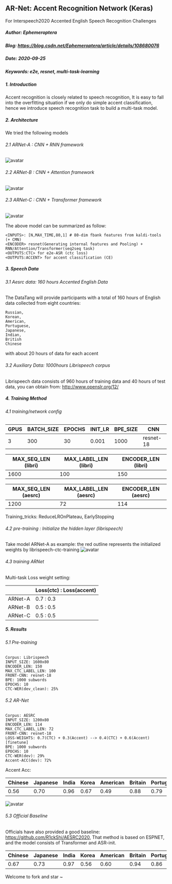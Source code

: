 
## AR-Net: Accent Recognition Network (Keras)
For Interspeech2020 Accented English Speech Recognition Challenges 

##### Author: Ephemeroptera
##### Blog: https://blog.csdn.net/Ephemeroptera/article/details/108680076
##### Date: 2020-09-25
##### Keywords: e2e, resnet, multi-task-learning

##### 1. Introduction
Accent recognition is closely related to speech recognition, It is easy to fall into the overfitting situation if we only do simple accent classification,
hence we introduce speech recognition task to build a multi-task model.

##### 2. Architecture

We tried the following models
###### 2.1 ARNet-A : CNN + RNN framework 
![avatar](https://img-blog.csdnimg.cn/20200928194607729.png?x-oss-process=image/watermark,type_ZmFuZ3poZW5naGVpdGk,shadow_10,text_aHR0cHM6Ly9ibG9nLmNzZG4ubmV0L0VwaGVtZXJvcHRlcmE=,size_16,color_FFFFFF,t_70#pic_center)
###### 2.2 ARNet-B : CNN + Attention framework
![avatar](https://img-blog.csdnimg.cn/20200928213059726.png?x-oss-process=image/watermark,type_ZmFuZ3poZW5naGVpdGk,shadow_10,text_aHR0cHM6Ly9ibG9nLmNzZG4ubmV0L0VwaGVtZXJvcHRlcmE=,size_16,color_FFFFFF,t_70#pic_center)
###### 2.3 ARNet-C : CNN + Transformer framework
![avatar](https://img-blog.csdnimg.cn/20200928213123878.png?x-oss-process=image/watermark,type_ZmFuZ3poZW5naGVpdGk,shadow_10,text_aHR0cHM6Ly9ibG9nLmNzZG4ubmV0L0VwaGVtZXJvcHRlcmE=,size_16,color_FFFFFF,t_70#pic_center)    

The above model can be summarized as follow:
    
    <INPUTS>: [N,MAX_TIME,80,1] # 80-dim fbank features from kaldi-tools (+ CMN)
    <ENCODER> resnet(Generating internal features and Pooling) + RNN/Attention/Transformer(seq2seq task)
    <OUTPUTS:CTC> for e2e-ASR (ctc loss)
    <OUTPUTS:ACCENT> for accent classification (CE)
    
##### 3. Speech Data
###### 3.1 Aesrc data: 160 hours Accented English Data 
The DataTang will provide participants with a total of 160 hours of English data collected from eight countries:
    
    Russian, 
    Korean, 
    American, 
    Portuguese, 
    Japanese, 
    Indian, 
    British 
    Chinese  
with about 20 hours of data for each accent
###### 3.2 Auxiliary Data: 1000hours Librispeech corpus
Librispeech data consists of 960 hours of training data and 40 hours of test data, you can obtain from: http://www.openslr.org/12/



##### 4. Training Method

###### 4.1 training/network config

|  GPUS|BATCH_SIZE  |EPOCHS| INIT_LR |BPE_SIZE | CNN |
|----|----|----|----|----|----|
|  3| 300 |30|0.001|1000|resnet-18|


| MAX_SEQ_LEN (libri) | MAX_LABEL_LEN (libri) | ENCODER_LEN (libri) |
|----|----|----|
|1600 | 100 |150 |


|  MAX_SEQ_LEN (aesrc)| MAX_LABEL_LEN (aesrc)  | ENCODER_LEN (aesrc) |
|----|----|----|
|  1200| 72 |114|

Training_tricks: ReduceLROnPlateau, EarlyStopping

###### 4.2 pre-training : Initialize the hidden layer (librispeech)
Take model ARNet-A as example: the red outline represents the initialized weights by librispeech-ctc-training
![avatar](https://img-blog.csdnimg.cn/20200928214930376.png?x-oss-process=image/watermark,type_ZmFuZ3poZW5naGVpdGk,shadow_10,text_aHR0cHM6Ly9ibG9nLmNzZG4ubmV0L0VwaGVtZXJvcHRlcmE=,size_16,color_FFFFFF,t_70#pic_center)

###### 4.3 training ARNet
Multi-task Loss weight setting:

|   | Loss(ctc) : Loss(accent)|
|----|----|
|  ARNet-A| 0.7 : 0.3 |
|  ARNet-B| 0.5 : 0.5|
|  ARNet-C| 0.5 : 0.5|


##### 5. Results
###### 5.1 Pre-training
    Corpus: Librispeech
    INPUT_SIZE: 1600x80
    ENCODER_LEN: 150
    MAX_CTC_LABEL_LEN: 100
    FRONT-CNN: resnet-18
    BPE: 1000 subwords
    EPOCHS: 10
    CTC-WER(dev_clean): 25%

###### 5.2 AR-Net
    Corpus: AESRC
    INPUT_SIZE: 1200x80
    ENCODER_LEN: 114
    MAX_CTC_LABEL_LEN: 72
    FRONT-CNN: resnet-18
    LOSS-WEIGHTS: 0.7(CTC) + 0.3(Accent) --> 0.4(CTC) + 0.6(Accent) [finetune]
    BPE: 1000 subwords
    EPOCHS: 10
    CTC-WER(dev): 29%
    Accent-ACC(dev): 72%
 
 Accent Acc:
 
|  Chinese|Japanese  |India| Korea | American | Britain | Portuguese| Russia| Overall
|----|----|----|----|----|----|----|----|----|
|  0.56| 0.70 |0.96|0.67|0.49|0.88|0.79|0.71|0.72

![avatar](https://img-blog.csdnimg.cn/20200926203352622.png?x-oss-process=image/watermark,type_ZmFuZ3poZW5naGVpdGk,shadow_10,text_aHR0cHM6Ly9ibG9nLmNzZG4ubmV0L0VwaGVtZXJvcHRlcmE=,size_16,color_FFFFFF,t_70#pic_center)


###### 5.3 Official Baseline
Officials have also provided a good baseline: https://github.com/R1ckShi/AESRC2020, That method is based on ESPNET, and the model consists of Transformer and ASR-init.

|  Chinese|Japanese  |India| Korea | American | Britain | Portuguese| Russia| Overall
|----|----|----|----|----|----|----|----|----|
|  0.67| 0.73 |0.97|0.56|0.60|0.94|0.86|0.76|0.76




Welcome to fork and star ~
